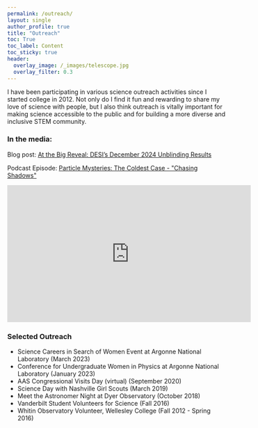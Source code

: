 ```yaml
---
permalink: /outreach/
layout: single
author_profile: true
title: "Outreach"
toc: True
toc_label: Content
toc_sticky: true
header:
  overlay_image: /_images/telescope.jpg
  overlay_filter: 0.3
---
```


I have been participating in various science outreach activities since I started college in 2012. Not only do I find it fun and rewarding to share my love of science with people, but I also think outreach is vitally important for making science accessible to the public and for building a more diverse and inclusive STEM community.

### In the media:

Blog post: [At the Big Reveal: DESI’s December 2024 Unblinding Results](https://www.desi.lbl.gov/2025/03/19/at-the-big-reveal-desis-december-2024-unblinding-results/)

Podcast Episode: [Particle Mysteries: The Coldest Case - "Chasing Shadows"](https://www.interactions.org/dark-matter-day/podcast)

<iframe width="560" height="315" src="https://www.youtube.com/embed/gPJeqmQtc_M?si=92EmhgkaKgNcKQIg" title="YouTube video player" frameborder="0" allow="accelerometer; autoplay; clipboard-write; encrypted-media; gyroscope; picture-in-picture; web-share" referrerpolicy="strict-origin-when-cross-origin" allowfullscreen></iframe>


### Selected Outreach
* Science Careers in Search of Women Event at Argonne National Laboratory (March 2023)
* Conference for Undergraduate Women in Physics at Argonne National Laboratory (January 2023)
* AAS Congressional Visits Day (virtual) (September 2020)
* Science Day with Nashville Girl Scouts (March 2019)
* Meet the Astronomer Night at Dyer Observatory (October 2018)
* Vanderbilt Student Volunteers for Science (Fall 2016)
* Whitin Observatory Volunteer, Wellesley College (Fall 2012 - Spring 2016)
